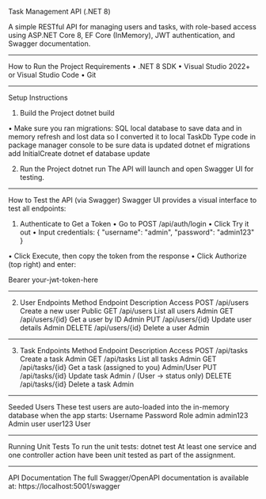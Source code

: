 Task Management API (.NET 8)


A simple RESTful API for managing users and tasks, with role-based access using ASP.NET Core 8, EF Core (InMemory), JWT authentication, and Swagger documentation.
________________________________________
 How to Run the Project
 Requirements
•	.NET 8 SDK
•	Visual Studio 2022+ or Visual Studio Code
•	Git
________________________________________
Setup Instructions
1.	Build the Project
dotnet build

•	Make sure you ran migrations: SQL local database to save data and in memory refresh and lost data so I converted it to local TaskDb 
Type code in package manager console to be sure data is updated
dotnet ef migrations add InitialCreate
dotnet ef database update

2.	Run the Project
dotnet run
The API will launch and open Swagger UI for testing.
________________________________________
How to Test the API (via Swagger)
Swagger UI provides a visual interface to test all endpoints:
1. Authenticate to Get a Token
•	Go to POST /api/auth/login
•	Click Try it out
•	Input credentials:
{
  "username": "admin",
  "password": "admin123"
}

 


•	Click Execute, then copy the token from the response
•	Click Authorize (top right) and enter:

 
Bearer your-jwt-token-here
________________________________________
2. User Endpoints
Method	Endpoint	Description	Access
POST	/api/users	Create a new user	Public
GET	/api/users	List all users	Admin
GET	/api/users/{id}	Get a user by ID	Admin
PUT	/api/users/{id}	Update user details	Admin
DELETE	/api/users/{id}	Delete a user	Admin
________________________________________
3. Task Endpoints
Method	Endpoint	Description	Access
POST	/api/tasks	Create a task	Admin
GET	/api/tasks	List all tasks	Admin
GET	/api/tasks/{id}	Get a task (assigned to you)	Admin/User
PUT	/api/tasks/{id}	Update task	Admin / (User → status only)
DELETE	/api/tasks/{id}	Delete a task	Admin
________________________________________


Seeded Users
These test users are auto-loaded into the in-memory database when the app starts:
Username	Password	Role
admin	admin123	Admin
user	user123	User
________________________________________
Running Unit Tests
To run the unit tests:
dotnet test
At least one service and one controller action have been unit tested as part of the assignment.
________________________________________
API Documentation
The full Swagger/OpenAPI documentation is available at:
https://localhost:5001/swagger

